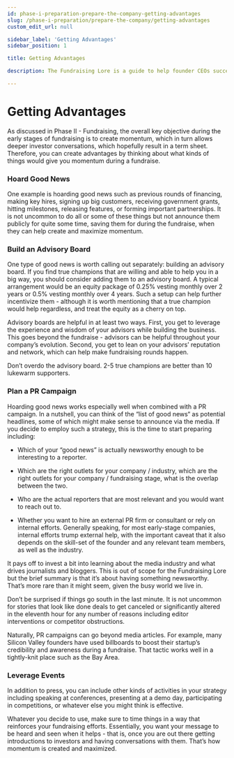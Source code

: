 ```yaml
---
id: phase-i-preparation-prepare-the-company-getting-advantages
slug: /phase-i-preparation/prepare-the-company/getting-advantages
custom_edit_url: null

sidebar_label: 'Getting Advantages'
sidebar_position: 1

title: Getting Advantages

description: The Fundraising Lore is a guide to help founder CEOs successfully raise early-stage VC financing from Silicon Valley investors.

---
```


# Getting Advantages

As discussed in Phase II - Fundraising, the overall key objective during the early stages of fundraising is to create momentum, which in turn allows deeper investor conversations, which hopefully result in a term sheet. Therefore, you can create advantages by thinking about what kinds of things would give you momentum during a fundraise. 

### Hoard Good News 

One example is hoarding good news such as previous rounds of financing, making key hires, signing up big customers, receiving government grants, hitting milestones, releasing features, or forming important partnerships. It is not uncommon to do all or some of these things but not announce them publicly for quite some time, saving them for during the fundraise, when they can help create and maximize momentum. 

### Build an Advisory Board

One type of good news is worth calling out separately: building an advisory board. If you find true champions that are willing and able to help you in a big way, you should consider adding them to an advisory board. A typical arrangement would be an equity package of 0.25% vesting monthly over 2 years or 0.5% vesting monthly over 4 years. Such a setup can help further incentivize them - although it is worth mentioning that a true champion would help regardless, and treat the equity as a cherry on top.

Advisory boards are helpful in at least two ways. First, you get to leverage the experience and wisdom of your advisors while building the business. This goes beyond the fundraise - advisors can be helpful throughout your company’s evolution. Second, you get to lean on your advisors’ reputation and network, which can help make fundraising rounds happen.

Don’t overdo the advisory board. 2-5 true champions are better than 10 lukewarm supporters.

### Plan a PR Campaign

Hoarding good news works especially well when combined with a PR campaign. In a nutshell, you can think of the “list of good news“ as potential headlines, some of which might make sense to announce via the media. If you decide to employ such a strategy, this is the time to start preparing including:

* Which of your “good news” is actually newsworthy enough to be interesting to a reporter.

* Which are the right outlets for your company / industry, which are the right outlets for your company / fundraising stage, what is the overlap between the two.

* Who are the actual reporters that are most relevant and you would want to reach out to.

* Whether you want to hire an external PR firm or consultant or rely on internal efforts. Generally speaking, for most early-stage companies, internal efforts trump external help, with the important caveat that it also depends on the skill-set of the founder and any relevant team members, as well as the industry.

It pays off to invest a bit into learning about the media industry and what drives journalists and bloggers. This is out of scope for the Fundraising Lore but the brief summary is that it’s about having something newsworthy. That’s more rare than it might seem, given the busy world we live in.

Don’t be surprised if things go south in the last minute. It is not uncommon for stories that look like done deals to get canceled or significantly altered in the eleventh hour for any number of reasons including editor interventions or competitor obstructions.

Naturally, PR campaigns can go beyond media articles. For example, many Silicon Valley founders have used billboards to boost their startup’s credibility and awareness during a fundraise. That tactic works well in a tightly-knit place such as the Bay Area.

### Leverage Events

In addition to press, you can include other kinds of activities in your strategy including speaking at conferences, presenting at a demo day, participating in competitions, or whatever else you might think is effective. 

Whatever you decide to use, make sure to time things in a way that reinforces your fundraising efforts. Essentially, you want your message to be heard and seen when it helps - that is, once you are out there getting introductions to investors and having conversations with them. That’s how momentum is created and maximized.